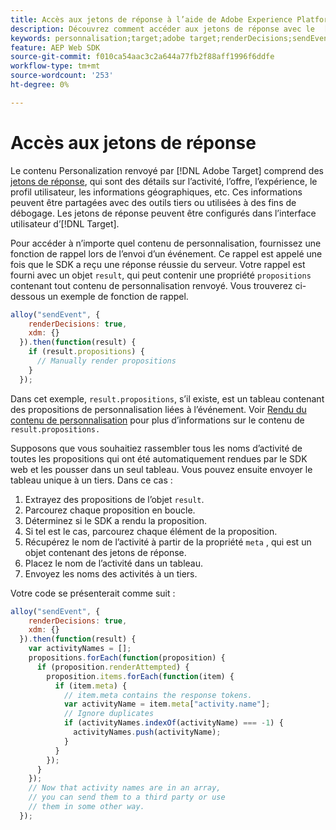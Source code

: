 ```yaml
---
title: Accès aux jetons de réponse à l’aide de Adobe Experience Platform Web SDK
description: Découvrez comment accéder aux jetons de réponse avec le  [!DNL Adobe Experience Platform Web SDK].
keywords: personnalisation;target;adobe target;renderDecisions;sendEvent;decisionScopes;result.decisions,jetons de réponse;
feature: AEP Web SDK
source-git-commit: f010ca54aac3c2a644a77fb2f88aff1996f6ddfe
workflow-type: tm+mt
source-wordcount: '253'
ht-degree: 0%

---
```


# Accès aux jetons de réponse

Le contenu Personalization renvoyé par [!DNL Adobe Target] comprend des [jetons de réponse](https://experienceleague.adobe.com/docs/target/using/administer/response-tokens.html?lang=fr), qui sont des détails sur l’activité, l’offre, l’expérience, le profil utilisateur, les informations géographiques, etc. Ces informations peuvent être partagées avec des outils tiers ou utilisées à des fins de débogage. Les jetons de réponse peuvent être configurés dans l’interface utilisateur d’[!DNL Target].

Pour accéder à n’importe quel contenu de personnalisation, fournissez une fonction de rappel lors de l’envoi d’un événement. Ce rappel est appelé une fois que le SDK a reçu une réponse réussie du serveur. Votre rappel est fourni avec un objet `result`, qui peut contenir une propriété `propositions` contenant tout contenu de personnalisation renvoyé. Vous trouverez ci-dessous un exemple de fonction de rappel.

```javascript
alloy("sendEvent", {
    renderDecisions: true,
    xdm: {}
  }).then(function(result) {
    if (result.propositions) {
      // Manually render propositions
    }
  });
```

Dans cet exemple, `result.propositions`, s’il existe, est un tableau contenant des propositions de personnalisation liées à l’événement. Voir [Rendu du contenu de personnalisation](https://experienceleague.adobe.com/fr/docs/experience-platform/web-sdk/personalization/rendering-personalization-content) pour plus d’informations sur le contenu de `result.propositions.`

Supposons que vous souhaitiez rassembler tous les noms d’activité de toutes les propositions qui ont été automatiquement rendues par le SDK web et les pousser dans un seul tableau. Vous pouvez ensuite envoyer le tableau unique à un tiers. Dans ce cas :

1. Extrayez des propositions de l’objet `result`.
1. Parcourez chaque proposition en boucle.
1. Déterminez si le SDK a rendu la proposition.
1. Si tel est le cas, parcourez chaque élément de la proposition.
1. Récupérez le nom de l’activité à partir de la propriété `meta` , qui est un objet contenant des jetons de réponse.
1. Placez le nom de l’activité dans un tableau.
1. Envoyez les noms des activités à un tiers.

Votre code se présenterait comme suit :

```javascript
alloy("sendEvent", {
    renderDecisions: true,
    xdm: {}
  }).then(function(result) {
    var activityNames = [];
    propositions.forEach(function(proposition) {
      if (proposition.renderAttempted) {
        proposition.items.forEach(function(item) {
          if (item.meta) {
            // item.meta contains the response tokens.
            var activityName = item.meta["activity.name"];
            // Ignore duplicates
            if (activityNames.indexOf(activityName) === -1) {
              activityNames.push(activityName);
            }
          }
        });
      }
    });
    // Now that activity names are in an array,
    // you can send them to a third party or use
    // them in some other way.
  });
```
